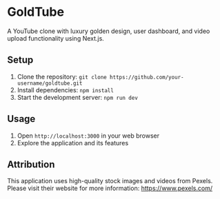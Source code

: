 # GoldTube

A YouTube clone with luxury golden design, user dashboard, and video upload functionality using Next.js.

## Setup

1. Clone the repository: `git clone https://github.com/your-username/goldtube.git`
2. Install dependencies: `npm install`
3. Start the development server: `npm run dev`

## Usage

1. Open `http://localhost:3000` in your web browser
2. Explore the application and its features

## Attribution

This application uses high-quality stock images and videos from Pexels. Please visit their website for more information: https://www.pexels.com/